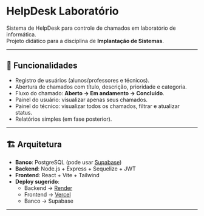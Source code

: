 # HelpDesk Laboratório

Sistema de HelpDesk para controle de chamados em laboratório de informática.  
Projeto didático para a disciplina de **Implantação de Sistemas**.

---

## 📌 Funcionalidades
- Registro de usuários (alunos/professores e técnicos).
- Abertura de chamados com título, descrição, prioridade e categoria.
- Fluxo do chamado: **Aberto → Em andamento → Concluído**.
- Painel do usuário: visualizar apenas seus chamados.
- Painel do técnico: visualizar todos os chamados, filtrar e atualizar status.
- Relatórios simples (em fase posterior).

---

## 🏗️ Arquitetura
- **Banco**: PostgreSQL (pode usar [Supabase](https://supabase.com/))
- **Backend**: Node.js + Express + Sequelize + JWT
- **Frontend**: React + Vite + Tailwind
- **Deploy sugerido**:  
  - Backend → [Render](https://render.com/)  
  - Frontend → [Vercel](https://vercel.com/)  
  - Banco → Supabase  

---